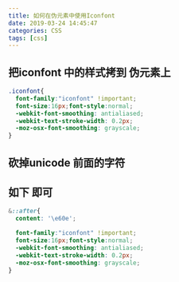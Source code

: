```yaml
---
title: 如何在伪元素中使用Iconfont
date: 2019-03-24 14:45:47
categories: CSS
tags: [css]
---
```



## 把iconfont 中的样式拷到 伪元素上
```CSS
.iconfont{
  font-family:"iconfont" !important;
  font-size:16px;font-style:normal;
  -webkit-font-smoothing: antialiased;
  -webkit-text-stroke-width: 0.2px;
  -moz-osx-font-smoothing: grayscale;
}
```

## 砍掉unicode 前面的字符

## 如下 即可
```CSS
&::after{
  content: '\e60e';

  font-family:"iconfont" !important;
  font-size:16px;font-style:normal;
  -webkit-font-smoothing: antialiased;
  -webkit-text-stroke-width: 0.2px;
  -moz-osx-font-smoothing: grayscale;
}
```



<div style='display: none;'>
谢谢最可爱的贝玺
</div>















